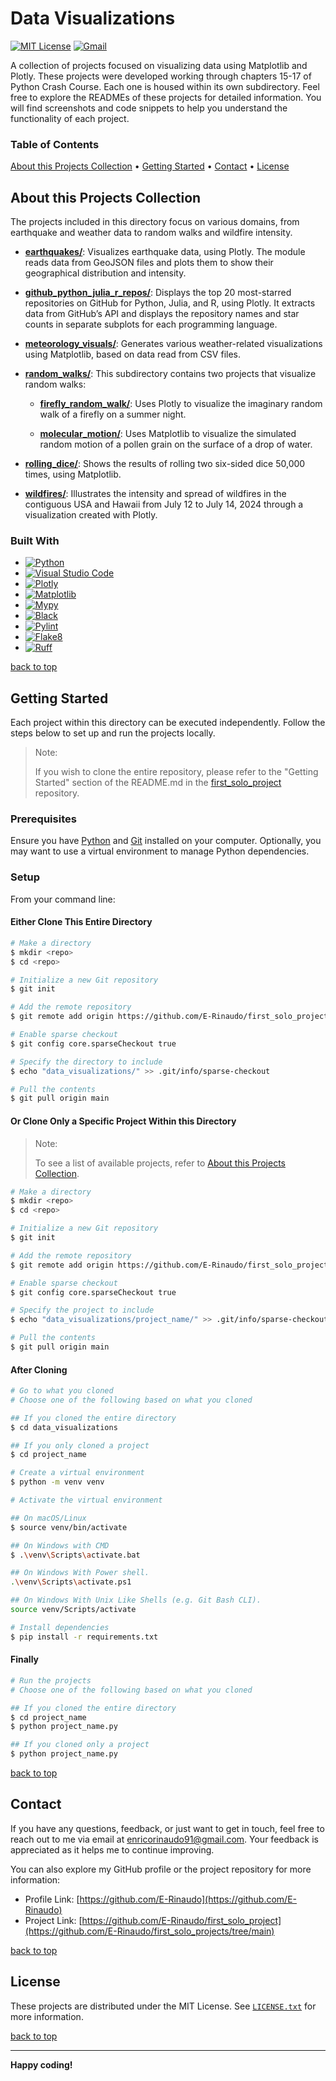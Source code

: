 # Data Visualizations

[![MIT License][license-shield]][license-url]
[![Gmail][Gmail-shield]][Gmail-url]

A collection of projects focused on visualizing data using Matplotlib and Plotly. These projects were developed working through chapters 15-17 of Python Crash Course.
Each one is housed within its own subdirectory. Feel free to explore the READMEs of these projects for detailed information. You will find screenshots and code snippets to help you understand the functionality of each project.

<!-- markdownlint-disable MD001 -->
### Table of Contents

[About this Projects Collection](#about-this-projects-collection) •
[Getting Started](#getting-started) •
[Contact](#contact) •
[License](#license)
<!-- markdownlint-enable MD001 -->

## About this Projects Collection

The projects included in this directory focus on various domains, from earthquake and weather data to random walks and wildfire intensity.

+ **[earthquakes/][Earthquakes-url]**:
Visualizes earthquake data, using Plotly. The module reads data from GeoJSON files and plots them to show their geographical distribution and intensity.

+ **[github_python_julia_r_repos/][Github-Python-Julia-R-Repos-url]**:
Displays the top 20 most-starred repositories on GitHub for Python, Julia, and R, using Plotly. It extracts data from GitHub’s API and displays the repository names and star counts in separate subplots for each programming language.

+ **[meteorology_visuals/][Meteorology-Visuals-url]**:
Generates various weather-related visualizations using Matplotlib, based on data read from CSV files.

+ **[random_walks/][Random-Walks-url]**:
This subdirectory contains two projects that visualize random walks:

  + **[firefly_random_walk/][Firefly-Random-Walk-url]**:
  Uses Plotly to visualize the imaginary random walk of a firefly on a summer night.

  + **[molecular_motion/][Molecular-Motion-url]**:
  Uses Matplotlib to visualize the simulated random motion of a pollen grain on the surface of a drop of water.

+ **[rolling_dice/][Rolling-Dice-url]**:
Shows the results of rolling two six-sided dice 50,000 times, using Matplotlib.

+ **[wildfires/][Wildfires-url]**:
Illustrates the intensity and spread of wildfires in the contiguous USA and Hawaii from July 12 to July 14, 2024 through a visualization created with Plotly.

### Built With

+ [![Python][Python-badge]][Python-url]
+ [![Visual Studio Code][VSCode-badge]][VSCode-url]
+ [![Plotly][Plotly-badge]][Plotly-url]
+ [![Matplotlib][Matplotlib-badge]][Matplotlib-url]
+ [![Mypy][Mypy-badge]][Mypy-url]
+ [![Black][Black-badge]][Black-url]
+ [![Pylint][Pylint-badge]][Pylint-url]
+ [![Flake8][Flake8-badge]][Flake8-url]
+ [![Ruff][Ruff-badge]][Ruff-url]

[back to top](#data-visualizations)

## Getting Started

Each project within this directory can be executed independently.
Follow the steps below to set up and run the projects locally.

> Note:
>
> If you wish to clone the entire repository, please refer to the "Getting Started" section of the README.md in the [first_solo_project][FirstSoloProject-url] repository.

### Prerequisites

Ensure you have [Python][Python-download] and [Git][Git-download] installed on your computer.
Optionally, you may want to use a virtual environment to manage Python dependencies.

### Setup

From your command line:

#### Either Clone This Entire Directory

```bash
# Make a directory
$ mkdir <repo>
$ cd <repo>

# Initialize a new Git repository
$ git init

# Add the remote repository
$ git remote add origin https://github.com/E-Rinaudo/first_solo_projects.git

# Enable sparse checkout
$ git config core.sparseCheckout true

# Specify the directory to include
$ echo "data_visualizations/" >> .git/info/sparse-checkout

# Pull the contents
$ git pull origin main
```

#### Or Clone Only a Specific Project Within this Directory

> Note:
>
> To see a list of available projects, refer to [About this Projects Collection](#about-this-projects-collection).

```bash
# Make a directory
$ mkdir <repo>
$ cd <repo>

# Initialize a new Git repository
$ git init

# Add the remote repository
$ git remote add origin https://github.com/E-Rinaudo/first_solo_projects.git

# Enable sparse checkout
$ git config core.sparseCheckout true

# Specify the project to include
$ echo "data_visualizations/project_name/" >> .git/info/sparse-checkout

# Pull the contents
$ git pull origin main
```

#### After Cloning

```bash
# Go to what you cloned
# Choose one of the following based on what you cloned

## If you cloned the entire directory
$ cd data_visualizations

## If you only cloned a project
$ cd project_name

# Create a virtual environment
$ python -m venv venv

# Activate the virtual environment

## On macOS/Linux
$ source venv/bin/activate

## On Windows with CMD
$ .\venv\Scripts\activate.bat

## On Windows With Power shell.
.\venv\Scripts\activate.ps1

## On Windows With Unix Like Shells (e.g. Git Bash CLI).
source venv/Scripts/activate

# Install dependencies
$ pip install -r requirements.txt
```

#### Finally

```bash
# Run the projects
# Choose one of the following based on what you cloned

## If you cloned the entire directory
$ cd project_name
$ python project_name.py

## If you cloned only a project
$ python project_name.py
```

[back to top](#data-visualizations)

## Contact

If you have any questions, feedback, or just want to get in touch, feel free to reach out to me via email at <enricorinaudo91@gmail.com>.
Your feedback is appreciated as it helps me to continue improving.

You can also explore my GitHub profile or the project repository for more information:

+ Profile Link: [https://github.com/E-Rinaudo](https://github.com/E-Rinaudo)
+ Project Link: [https://github.com/E-Rinaudo/first_solo_project](https://github.com/E-Rinaudo/first_solo_projects/tree/main)

[back to top](#data-visualizations)

## License

These projects are distributed under the MIT License. See [`LICENSE.txt`][license-url] for more information.

[back to top](#data-visualizations)

---

**Happy coding!**

<!-- SHIELDS -->
[license-shield]: https://img.shields.io/github/license/E-Rinaudo/first_solo_projects.svg?style=flat
[license-url]: https://github.com/E-Rinaudo/first_solo_projects/blob/main/LICENSE.txt
[Gmail-shield]: https://img.shields.io/badge/Gmail-D14836?style=flat&logo=gmail&logoColor=white
[Gmail-url]: mailto:enricorinaudo91@gmail.com

<!-- BADGES -->
[Python-badge]: https://img.shields.io/badge/python-3670A0?logo=python&logoColor=ffdd54&style=flat
[Python-url]: https://docs.python.org/3/
[VSCode-badge]: https://img.shields.io/badge/Visual%20Studio%20Code-007ACC?logo=visualstudiocode&logoColor=fff&style=flat
[VSCode-url]: https://code.visualstudio.com/docs
[Plotly-badge]: https://img.shields.io/badge/Plotly-239120?style=flat&logo=plotly&logoColor=white
[Plotly-url]: https://plotly.com/python/
[Matplotlib-badge]: https://img.shields.io/badge/Matplotlib-%23FF7F0E?style=flat&logo=matplotlib&logoColor=white
[Matplotlib-url]: https://matplotlib.org/stable/users/index.html
[Mypy-badge]: https://img.shields.io/badge/mypy-checked-blue?style=flat
[Mypy-url]: https://mypy.readthedocs.io/
[Black-badge]: https://img.shields.io/badge/code%20style-black-000000.svg
[Black-url]: https://black.readthedocs.io/en/stable/
[Pylint-badge]: https://img.shields.io/badge/linting-pylint-yellowgreen?style=flat
[Pylint-url]: https://pylint.readthedocs.io/
[Ruff-badge]: https://img.shields.io/endpoint?url=https://raw.githubusercontent.com/astral-sh/ruff/main/assets/badge/v2.json
[Ruff-url]: https://docs.astral.sh/ruff/tutorial/
[Flake8-badge]: https://img.shields.io/badge/linting-flake8-blue?style=flat
[Flake8-url]: https://flake8.pycqa.org/en/latest/

<!-- PROJECTS LINKS -->
[Earthquakes-url]: https://github.com/E-Rinaudo/first_solo_projects/tree/main/data_visualizations/earthquakes
[Github-Python-Julia-R-Repos-url]: https://github.com/E-Rinaudo/first_solo_projects/tree/main/data_visualizations/github_python_julia_r_repos
[Meteorology-Visuals-url]: https://github.com/E-Rinaudo/first_solo_projects/tree/main/data_visualizations/meteorology_visuals
[Random-Walks-url]: https://github.com/E-Rinaudo/first_solo_projects/tree/main/data_visualizations/random_walks
[Firefly-Random-Walk-url]: https://github.com/E-Rinaudo/first_solo_projects/tree/main/data_visualizations/random_walks/firefly_random_walk
[Molecular-Motion-url]: https://github.com/E-Rinaudo/first_solo_projects/tree/main/data_visualizations/random_walks/molecular_motion
[Rolling-Dice-url]: https://github.com/E-Rinaudo/first_solo_projects/tree/main/data_visualizations/rolling_dice
[Wildfires-url]: https://github.com/E-Rinaudo/first_solo_projects/tree/main/data_visualizations/wildfires

<!-- MAIN README -->
[FirstSoloProject-url]: https://github.com/E-Rinaudo/first_solo_projects/blob/main/README.md

<!-- PREREQUISITES LINKS -->
[Python-download]: https://www.python.org/downloads/
[Git-download]: https://git-scm.com

